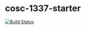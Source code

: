 # cosc-1337-starter

[![Build Status](https://travis-ci.com/acc-cosc-1337-spring-2019/acc-cosc-1337-spring-2019-rdawson210.svg?branch=master)](https://travis-ci.com/acc-cosc-1337-spring-2019/acc-cosc-1337-spring-2019-rdawson210)
